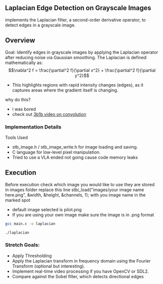 ## Laplacian Edge Detection on Grayscale Images

implements the Laplacian filter, a second-order derivative operator, to detect edges in a grayscale image.



## Overview
Goal: Identify edges in grayscale images by applying the Laplacian operator after reducing noise via Gaussian smoothing.
The Laplacian is defined mathematically as:
$$\nabla^2 f = \frac{\partial^2 f}{\partial x^2} + \frac{\partial^2 f}{\partial y^2}$$
- This highlights regions with rapid intensity changes (edges), as it captures areas where the gradient itself is changing.

why do this? 
- i was bored
- check out [3b1b video on convolution](https://youtu.be/KuXjwB4LzSA?si=swm99z4ep4S3Yv3L)

### Implementation Details

Tools Used
- stb_image.h / stb_image_write.h for image loading and saving.
- C language for low-level pixel manipulation.
- Tried to use a VLA ended not going cause code memory leaks


## Execution
Before execution check which image you would like to use they are stored in images folder replace this line stbi_load("images/your image name here.png", &width, &height, &channels, 1); with you image name in the marked spot
- default image selected is pilot.png
- If you are using your own image make sure the image is in .png format

```sh
gcc main.c -o laplacian
```
```sh
./laplacian
```



### Stretch Goals:
- Apply Thresholding
- Apply the Laplacian transform in frequency domain using the Fourier Transform (optional but interesting).
- Implement real-time video processing if you have OpenCV or SDL2.
- Compare against the Sobel filter, which detects directional edges